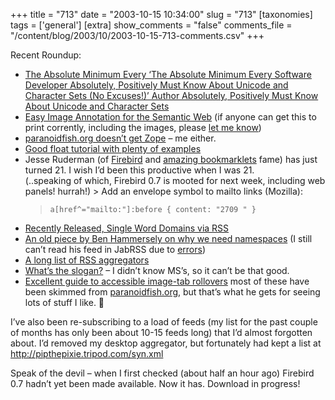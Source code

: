 +++
title = "713"
date = "2003-10-15 10:34:00"
slug = "713"
[taxonomies]
tags = ['general']
[extra]
show_comments = "false"
comments_file = "/content/blog/2003/10/2003-10-15-713-comments.csv"
+++

Recent Roundup:

- [The Absolute Minimum Every ‘The Absolute Minimum Every Software Developer Absolutely, Positively Must Know About Unicode and Character Sets (No Excuses!)’ Author Absolutely, Positively Must Know About Unicode and Character Sets](http://ln.hixie.ch/?start=1066145333&count=1 "No Excuses!")
- [Easy Image Annotation for the Semantic Web](http://www.ilrt.bris.ac.uk/publications/researchreport/rr1065/report_html) (if anyone can get this to print corrently, including the images, please [let me know](http://pipthepixie.tripod.com/contact/))
- [paranoidfish.org doesn’t get Zope](http://www.paranoidfish.org/notes/2003/10/11/1453) – me either.
- [Good float tutorial with plenty of examples](http://css.maxdesign.com.au/floatutorial/)
- Jesse Ruderman (of [Firebird](http://www.mozilla.org/products/firebird/) and [amazing bookmarklets](http://www.squarefree.com/bookmarklets/) fame) has just turned 21. I wish I’d been this productive when I was 21.  
     (..speaking of which, Firebird 0.7 is mooted for next week, including web panels! hurrah!) > Add an envelope symbol to mailto links (Mozilla):  
    > `a[href^="mailto:"]:before { content: "2709 " }`
- [Recently Released, Single Word Domains via RSS](http://somebodydial911.com/archives/000980.php)
- [An old piece by Ben Hammersely on why we need namespaces](http://www.benhammersley.com/dparchives/004235.html) (I still can’t read his feed in JabRSS due to [errors](http://feedvalidator.org/check?url=http%3A%2F%2Fwww.benhammersley.com%2Findex.rdf#l112))
- [A long list of RSS aggregators](http://www.lights.com/weblogs/rss.html)
- [What’s the slogan?](http://www.usatoday.com/money/advertising/slogankey-2003.htm) – I didn’t know MS’s, so it can’t be that good.
- [Excellent guide to accessible image-tab rollovers](http://www.simplebits.com/archives/2003/09/30/accessible_imagetab_rollovers.html)
most of these have been skimmed from [paranoidfish.org](http://www.paranoidfish.org/), but that’s what he gets for seeing lots of stuff I like. 🙂

I’ve also been re-subscribing to a load of feeds (my list for the past couple of months has only been about 10-15 feeds long) that I’d almost forgotten about. I’d removed my desktop aggregator, but fortunately had kept a list at <http://pipthepixie.tripod.com/syn.xml>

Speak of the devil – when I first checked (about half an hour ago) Firebird 0.7 hadn’t yet been made available. Now it has. Download in progress!
